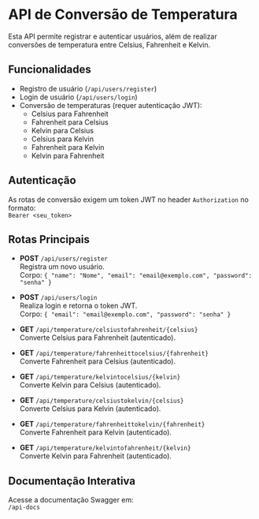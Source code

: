 # API de Conversão de Temperatura

Esta API permite registrar e autenticar usuários, além de realizar conversões de temperatura entre Celsius, Fahrenheit e Kelvin.

## Funcionalidades

- Registro de usuário (`/api/users/register`)
- Login de usuário (`/api/users/login`)
- Conversão de temperaturas (requer autenticação JWT):
  - Celsius para Fahrenheit
  - Fahrenheit para Celsius
  - Kelvin para Celsius
  - Celsius para Kelvin
  - Fahrenheit para Kelvin
  - Kelvin para Fahrenheit

## Autenticação

As rotas de conversão exigem um token JWT no header `Authorization` no formato:  
`Bearer <seu_token>`

## Rotas Principais

- **POST** `/api/users/register`  
  Registra um novo usuário.  
  Corpo: `{ "name": "Nome", "email": "email@exemplo.com", "password": "senha" }`

- **POST** `/api/users/login`  
  Realiza login e retorna o token JWT.  
  Corpo: `{ "email": "email@exemplo.com", "password": "senha" }`

- **GET** `/api/temperature/celsiustofahrenheit/{celsius}`  
  Converte Celsius para Fahrenheit (autenticado).

- **GET** `/api/temperature/fahrenheittocelsius/{fahrenheit}`  
  Converte Fahrenheit para Celsius (autenticado).

- **GET** `/api/temperature/kelvintocelsius/{kelvin}`  
  Converte Kelvin para Celsius (autenticado).

- **GET** `/api/temperature/celsiustokelvin/{celsius}`  
  Converte Celsius para Kelvin (autenticado).

- **GET** `/api/temperature/fahrenheittokelvin/{fahrenheit}`  
  Converte Fahrenheit para Kelvin (autenticado).

- **GET** `/api/temperature/kelvintofahrenheit/{kelvin}`  
  Converte Kelvin para Fahrenheit (autenticado).

## Documentação Interativa

Acesse a documentação Swagger em:  
`/api-docs`
